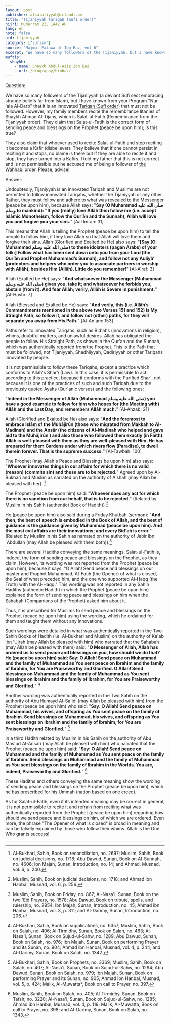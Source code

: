 ```yaml
---
layout: post
publisher: alsalafiyyah@icloud.com
title: "Tijaniyyah Tariqah (Sufi order)"
hijri: Muharram 22, 1442 AH
lang: en
note: false
uid: tijaniyyah
category: ["sufism"]
source: "Majmu' Fatawa of Ibn Baz, vol 6"
excerpt: "We have so many followers of the Tijaniyyah, but I have known from your Program that it is an innovated Tariqah (Sufi order)"
muftis:
  shaykh: 
    - name: Shaykh Abdul-Aziz ibn Baz
      url: /biography/binbaz/
---
```


Question:

We have so many followers of the Tijaniyyah (a deviant Sufi sect embracing strange beliefs far from Islam), but I have known from your Program "Nur 'ala Al-Darb" that it is an innovated [Tariqah (Sufi order)](/sufism) that must not be followed. However, my family members recite the remembrance litanies of Shaykh Ahmad Al-Tijany, which is Salat-ul-Fatih (Remembrance from the Tijaniyyah order). They claim that Salat-ul-Fatih is the correct form of sending peace and blessings on the Prophet (peace be upon him); is this true? 

They also claim that whoever used to recite Salat-ul-Fatih and stop reciting it becomes a Kafir (disbeliever). They believe that if one cannot persist in reciting it and stops, no blame is there but if they are able to recite it and stop, they have turned into a Kafirs. I told my father that this is not correct and is not permissible but he accused me of being a follower of [the Wahhabi](/wahhabism/) order. Please, advise!

Answer:

Undoubtedly, Tijaniyyah is an innovated Tariqah and Muslims are not permitted to follow innovated Tariqahs, whether the Tijaniyyah or any other. Rather, they must follow and adhere to what was revealed to the Messenger (peace be upon him), because Allah says: "**Say (O Muhammad صلى الله عليه وسلم to mankind): "If you (really) love Allâh then follow me (i.e. accept Islâmic Monotheism, follow the Qur’ân and the Sunnah), Allâh will love you and forgive you your sins.**" [Aal Imran: 31]

This means that Allah is telling the Prophet (peace be upon him) to tell the people to follow him, if they love Allah so that Allah will love them and forgive their sins. Allah (Glorified and Exalted be He) also says: "**[Say (O Muhammad صلى الله عليه وسلم) to these idolaters (pagan Arabs) of your folk:] Follow what has been sent down unto you from your Lord (the Qur’ân and Prophet Muhammad’s Sunnah), and follow not any Auliyâ’ (protectors and helpers who order you to associate partners in worship with Allâh), besides Him (Allâh). Little do you remember!**" [Al-A'raf: 3]

Allah (Exalted be He) says: "**And whatsoever the Messenger (Muhammad صلى الله عليه وسلم) gives you, take it; and whatsoever he forbids you, abstain (from it). And fear Allâh; verily, Allâh is Severe in punishment.**" [Al-Hashr: 7]

Allah (Blessed and Exalted be He) says: "**And verily, this (i.e. Allâh’s Commandments mentioned in the above two Verses 151 and 152) is My Straight Path, so follow it, and follow not (other) paths, for they will separate you away from His Path.**" [Al-An'am: 153]

Paths refer to innovated Tariqahs, such as Bid'ahs (innovations in religion), whims, doubtful matters, and unlawful desires. Allah has obligated the people to follow His Straight Path, as shown in the Qur'an and the Sunnah, which was authentically reported from the Prophet. This is the Path that must be followed, not Tijaniyyah, Shadhliyyah, Qadiriyyah or other Tariqahs innovated by people. 

It is not permissible to follow these Tariqahs, except a practice which conforms to Allah's Shar'i (Law). In this case, it is permissible to act according to this practice, because it conforms with the Purified Shar`, not because it is one of the practices of such and such Tariqah due to the previously quoted Ayahs (Qur'anic verses) and the following ones:

"**Indeed in the Messenger of Allâh (Muhammad صلى الله عليه وسلم) you have a good example to follow for him who hopes for (the Meeting with) Allâh and the Last Day, and remembers Allâh much.**" [Al-Ahzab: 21]

Allah (Glorified and Exalted be He) also says: "**And the foremost to embrace Islâm of the Muhâjirûn (those who migrated from Makkah to Al-Madinah) and the Ansâr (the citizens of Al-Madinah who helped and gave aid to the Muhâjirûn ) and also those who followed them exactly (in Faith). Allâh is well-pleased with them as they are well-pleased with Him. He has prepared for them Gardens under which rivers flow (Paradise), to dwell therein forever. That is the supreme success.**" [Al-Tawbah: 100]

The Prophet (may Allah's Peace and Blessings be upon him) also says: "**Whoever innovates things in our affairs for which there is no valid (reason) (commits sin) and these are to be rejected.**" Agreed upon by Al-Bukhari and Muslim as narrated on the authority of Aishah (may Allah be pleased with her). [^1]

The Prophet (peace be upon him) said: "**Whoever does any act for which there is no sanction from our behalf, that is to be rejected.**" (Related by Muslim in his Sahih (authentic) Book of Hadith)) [^2]

He (peace be upon him) also said during a Friday Khutbah (sermon): "**And then, the best of speech is embodied in the Book of Allah, and the best of guidance is the guidance given by Muhammad (peace be upon him). And the most evil affairs are their innovations; and every Bid'ah is error.**" (Related by Muslim in his Sahih as narrated on the authority of Jabir ibn `Abdullah (may Allah be pleased with them both)).[^3]

There are several Hadiths conveying the same meanings. Salat-ul-Fatih is, indeed, the form of sending peace and blessings on the Prophet, as they claim. However, its wording was not reported from the Prophet (peace be upon him), because it says: "O Allah! Send peace and blessings on our master and Prophet Muhammad, Al-Fatih (the Opener) of what is closed, the Seal of what preceded him, and the one who supported Al-Haqq (the Truth) with the Al-Haqq." This wording was not reported in any Sahih Hadiths (authentic Hadith) in which the Prophet (peace be upon him) explained the form of sending peace and blessings on him when the Sahabah (Companions of the Prophet) asked him about it. 

Thus, it is prescribed for Muslims to send peace and blessings on the Prophet (peace be upon him) using the wording, which he ordained for them and taught them without any innovations.

Such wordings were detailed in what was authentically reported in the Two Sahih Books of Hadith (i.e. Al-Bukhari and Muslim) on the authority of Ka'ab ibn 'Ujrah (may Allah be pleased with him) who narrated that the Sahabah (may Allah be pleased with them) said: "**O Messenger of Allah, Allah has ordered us to send peace and blessings on you, how should we do that? He (peace be upon him) said: Say: O Allah! Send peace on Muhammad and the family of Muhammad as You sent peace on Ibrahim and the family of Ibrahim, for You are Praiseworthy and Glorified. O Allah! Send blessings on Muhammad and the family of Muhammad as You sent blessings on Ibrahim and the family of Ibrahim, for You are Praiseworthy and Glorified.**" [^4]

Another wording was authentically reported in the Two Sahih on the authority of Abu Humayd Al-Sa'idi (may Allah be pleased with him) from the Prophet (peace be upon him) who said: "**Say: O Allah! Send peace on Muhammad, his wives, and offspring as You sent peace on the family of Ibrahim. Send blessings on Muhammad, his wives, and offspring as You sent blessings on Ibrahim and the family of Ibrahim, for You are Praiseworthy and Glorified.**" [^5]

In a third Hadith related by Muslim in his Sahih on the authority of Abu Mas'ud Al-Ansari (may Allah be pleased with him) who narrated that the Prophet (peace be upon him) said: "**Say: O Allah! Send peace on Muhammad and the family of Muhammad as You sent peace on the family of Ibrahim. Send blessings on Muhammad and the family of Muhammad as You sent blessings on the family of Ibrahim in the Worlds. You are, indeed, Praiseworthy and Glorified.**" [^6]

These Hadiths and others conveying the same meaning show the wording of sending peace and blessings on the Prophet (peace be upon him), which he has prescribed for his Ummah (nation based on one creed).

As for Salat-ul-Fatih, even if its intended meaning may be correct in general, it is not permissible to recite it and refrain from reciting what was authentically reported from the Prophet (peace be upon him) regarding how should we send peace and blessings on him, of which we are ordered. Even more, the phrase "The Opener of what is closed" is broad in meaning and can be falsely explained by those who follow their whims. Allah is the One Who grants success!

---

[^1]: Al-Bukhari, Sahih, Book on reconciliation, no. 2697; Muslim, Sahih, Book on judicial decisions, no. 1718; Abu Dawud, Sunan, Book on Al-Sunnah, no. 4606; Ibn Majah, Sunan, Introduction, no. 14; and Ahmad, Musnad, vol. 6, p. 240.
[^2]: Muslim, Sahih, Book on judicial decisions, no. 1718; and Ahmad ibn Hanbal, Musnad, vol. 6, p. 256.
[^3]: Muslim, Sahih, Book on Friday, no. 867; Al-Nasa'i, Sunan, Book on the two 'Eid Prayers, no. 1578; Abu Dawud, Book on tribute, spoils, and rulership, no. 2954; Ibn Majah, Sunan, Introduction, no. 45; Ahmad ibn Hanbal, Musnad, vol. 3, p. 311; and Al-Darimy, Sunan, Introduction, no. 206.
[^4]: Al-Bukhari, Sahih, Book on supplications, no. 6357; Muslim, Sahih, Book on Salah, no. 406; Al-Tirmidhy, Sunan, Book on Salah, no. 483; Al-Nasa'i, Sunan, Book on Sujud-ul-Sahw, no. 1289; Abu Dawud, Sunan, Book on Salah, no. 976; Ibn Majah, Sunan, Book on performing Prayer and its Sunan, no. 904; Ahmad ibn Hanbal, Musnad, vol. 4, p. 244; and Al-Darimy, Sunan, Book on Salah, no. 1342.
[^5]: Al-Bukhari, Sahih, Book on Prophets, no. 3369; Muslim, Sahih, Book on Salah, no. 407; Al-Nasa'i, Sunan, Book on Sujud-ul-Sahw, no. 1294; Abu Dawud, Sunan, Book on Salah, no. 979; Ibn Majah, Sunan, Book on performing Prayer and its Sunan, no. 905; Ahmad ibn Hanbal, Musnad, vol. 5, p. 424; Malik, Al-Muwatta*, Book on call to Prayer, no. 397.
[^6]: Muslim, Sahih, Book on Salah, no. 405; Al-Tirmidhy, Sunan, Book on Tafsir, no. 3220; Al-Nasa'i, Sunan, Book on Sujud-ul-Sahw, no. 1285; Ahmad ibn Hanbal, Musnad, vol. 4, p. 119; Malik, Al-Muwatta, Book on call to Prayer, no. 398; and Al-Darimy, Sunan, Book on Salah, no. 1343.
